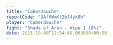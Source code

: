```yaml
---
title: "Caberdouche"
reportCode: "9AfVWmKt2b34yk8h"
player: "Caberdouche"
fight: "Shade of Aran - Wipe 1 (8%)"
date: 2021-10-09T12:54:48.063000+00:00
---
```

